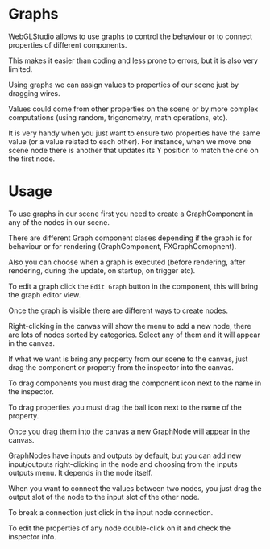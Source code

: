 # Graphs

WebGLStudio allows to use graphs to control the behaviour or to connect properties of different components.

This makes it easier than coding and less prone to errors, but it is also very limited.

Using graphs we can assign values to properties of our scene just by dragging wires.

Values could come from other properties on the scene or by more complex computations (using random, trigonometry, math operations, etc). 

It is very handy when you just want to ensure two properties have the same value (or a value related to each other). For instance, when we move one scene node there is another that updates its Y position to match the one on the first node.

# Usage

To use graphs in our scene first you need to create a GraphComponent in any of the nodes in our scene.

There are different Graph component clases depending if the graph is for behaviour or for rendering (GraphComponent, FXGraphComopnent).

Also you can choose when a graph is executed (before rendering, after rendering, during the update, on startup, on trigger etc).

To edit a graph click the ```Edit Graph``` button in the component, this will bring the graph editor view.

Once the graph is visible there are different ways to create nodes.

Right-clicking in the canvas will show the menu to add a new node, there are lots of nodes sorted by categories. Select any of them and it will appear in the canvas.

If what we want is bring any property from our scene to the canvas, just drag the component or property from the inspector into the canvas.

To drag components you must drag the component icon next to the name in the inspector.

To drag properties you must drag the ball icon next to the name of the property.

Once you drag them into the canvas a new GraphNode will appear in the canvas.

GraphNodes have inputs and outputs by default, but you can add new input/outputs right-clicking in the node and choosing from the inputs outputs menu. It depends in the node itself.

When you want to connect the values between two nodes, you just drag the output slot of the node to the input slot of the other node.

To break a connection just click in the input node connection.

To edit the properties of any node double-click on it and check the inspector info.







